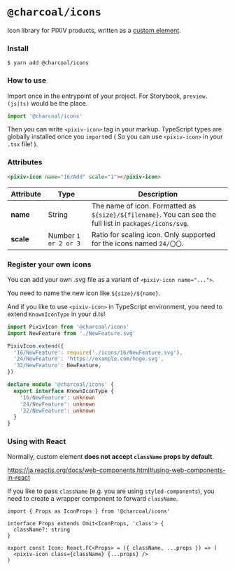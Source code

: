 # `@charcoal/icons`

Icon library for PIXIV products, written as a [custom element](https://developer.mozilla.org/ja/docs/Web/Web_Components/Using_custom_elements).

### Install

```
$ yarn add @charcoal/icons
```

### How to use

Import once in the entrypoint of your project. For Storybook, `preview.(js|ts)` would be the place.

```ts
import '@charcoal/icons'
```

Then you can write `<pixiv-icon>` tag in your markup.
TypeScript types are globally installed once you `import`ed ( So you can use `<pixiv-icon>` in your `.tsx` file! ).

### Attributes

```html
<pixiv-icon name="16/Add" scale="1"></pixiv-icon>
```

| Attribute | Type                 | Description                                                                                              |
| --------- | -------------------- | -------------------------------------------------------------------------------------------------------- |
| **name**  | String               | The name of icon. Formatted as `${size}/${filename}`. You can see the full list in `packages/icons/svg`. |
| **scale** | Number `1 or 2 or 3` | Ratio for scaling icon. Only supported for the icons named `24/〇〇`.                                    |

### Register your own icons

You can add your own .svg file as a variant of `<pixiv-icon name="...">`.

You need to name the new icon like `${size}/${name}`.

And if you like to use `<pixiv-icon>` in TypeScript environment, you need to extend `KnownIconType` in your d.ts!

```ts
import PixivIcon from '@charcoal/icons'
import NewFeature from './NewFeature.svg'

PixivIcon.extend({
  '16/NewFeature': require('./icons/16/NewFeature.svg'),
  '24/NewFeature': 'https://example.com/hoge.svg',
  '32/NewFeature': NewFeature,
})

declare module '@charcoal/icons' {
  export interface KnownIconType {
    '16/NewFeature': unknown
    '24/NewFeature': unknown
    '32/NewFeature': unknown
  }
}
```

### Using with React

Normally, custom element **does not accept `className` props by default**.

https://ja.reactjs.org/docs/web-components.html#using-web-components-in-react

If you like to pass `className` (e.g. you are using `styled-components`), you need to create a wrapper component to forward `className`.

```tsx
import { Props as IconProps } from '@charcoal/icons'

interface Props extends Omit<IconProps, 'class'> {
  className?: string
}

export const Icon: React.FC<Props> = ({ className, ...props }) => (
  <pixiv-icon class={className} {...props} />
)
```
